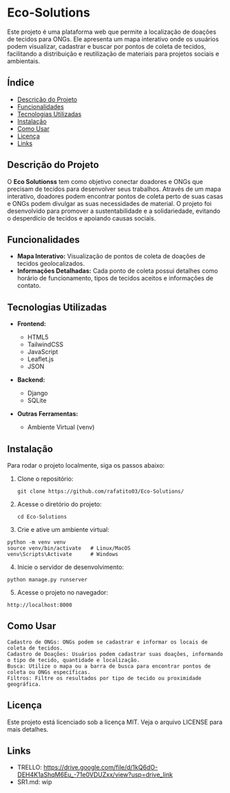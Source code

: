 # Eco-Solutions

Este projeto é uma plataforma web que permite a localização de doações de tecidos para ONGs. Ele apresenta um mapa interativo onde os usuários podem visualizar, cadastrar e buscar por pontos de coleta de tecidos, facilitando a distribuição e reutilização de materiais para projetos sociais e ambientais.

## Índice

- [Descrição do Projeto](#descrição-do-projeto)
- [Funcionalidades](#funcionalidades)
- [Tecnologias Utilizadas](#tecnologias-utilizadas)
- [Instalação](#instalação)
- [Como Usar](#como-usar)
- [Licença](#licença)
- [Links](#links)

## Descrição do Projeto

O **Eco Solutionss** tem como objetivo conectar doadores e ONGs que precisam de tecidos para desenvolver seus trabalhos. Através de um mapa interativo, doadores podem encontrar pontos de coleta perto de suas casas e ONGs podem divulgar as suas necessidades de material. O projeto foi desenvolvido para promover a sustentabilidade e a solidariedade, evitando o desperdício de tecidos e apoiando causas sociais.

## Funcionalidades

- **Mapa Interativo:** Visualização de pontos de coleta de doações de tecidos geolocalizados.
- **Informações Detalhadas:** Cada ponto de coleta possui detalhes como horário de funcionamento, tipos de tecidos aceitos e informações de contato.

## Tecnologias Utilizadas

- **Frontend:**
  - HTML5
  - TailwindCSS
  - JavaScript
  - Leaflet.js
  - JSON
  
- **Backend:**
  - Django 
  - SQLite

- **Outras Ferramentas:**
  - Ambiente Virtual (venv)

## Instalação

Para rodar o projeto localmente, siga os passos abaixo:

1. Clone o repositório:

   ```
   git clone https://github.com/rafatito03/Eco-Solutions/
   ```
2. Acesse o diretório do projeto:
   ```
   cd Eco-Solutions
   ```

3. Crie e ative um ambiente virtual:
  ```
  python -m venv venv
  source venv/bin/activate   # Linux/MacOS
  venv\Scripts\Activate      # Windows
  ```

4. Inicie o servidor de desenvolvimento:
  ```
  python manage.py runserver
  ```

5. Acesse o projeto no navegador:
  ```
  http://localhost:8000
  ```

## Como Usar

    Cadastro de ONGs: ONGs podem se cadastrar e informar os locais de coleta de tecidos.
    Cadastro de Doações: Usuários podem cadastrar suas doações, informando o tipo de tecido, quantidade e localização.
    Busca: Utilize o mapa ou a barra de busca para encontrar pontos de coleta ou ONGs específicas.
    Filtros: Filtre os resultados por tipo de tecido ou proximidade geográfica.

## Licença
  
Este projeto está licenciado sob a licença MIT. Veja o arquivo LICENSE para mais detalhes.

## Links

  - TRELLO: https://drive.google.com/file/d/1kQ6dO-DEH4K1aShqM6Eu_-71e0VDUZxx/view?usp=drive_link
  - SR1.md: wip
